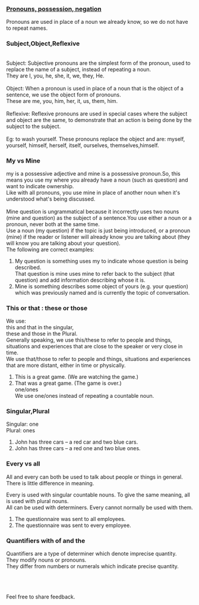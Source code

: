 ### [Pronouns, possession, negation](https://Prayuja-Teli.github.io/Blog/negation)<br/>

Pronouns are used in place of a noun we already know, so we do not have to repeat names.<br/>

### Subject,Object,Reflexive
<br/>Subject: Subjective pronouns are the simplest form of the pronoun, used to replace the name of a subject, instead of repeating a noun.<br/>
They are I, you, he, she, it, we, they, He.<br/>
<br/>Object: When a pronoun is used in place of a noun that is the object of a sentence, we use the object form of pronouns. <br/>These are me, you, him, her, it, us, them, him.<br/>
<br/>Reflexive: Reflexive pronouns are used in special cases where the subject and object are the same, to demonstrate that an action is being done by the subject to the subject.<br/>
<br/>Eg: to wash yourself. These pronouns replace the object and are: myself, yourself, himself, herself, itself, ourselves, themselves,himself.<br/>

### My vs Mine <br/>
my is a possessive adjective and mine is a possessive pronoun.So, this means you use my where you already have a noun (such as question) and want to indicate ownership.
<br/>Like with all pronouns, you use mine in place of another noun when it's understood what's being discussed.<br/><br/>
Mine question is ungrammatical because it incorrectly uses two nouns (mine and question) as the subject of a sentence.You use either a noun or a pronoun, never both at the same time.<br/>
Use a noun (my question) if the topic is just being introduced, or a pronoun (mine) if the reader or listener will already know you are talking about (they will know you are talking about your question).<br/>
The following are correct examples:<br/>
1. My question is something uses my to indicate whose question is being described.<br/>
That question is mine uses mine to refer back to the subject (that question) and add information describing whose it is.<br/>
2. Mine is something describes some object of yours (e.g. your question) which was previously named and is currently the topic of conversation.<br/>

### This or that : these or those<br/>
We use:<br/>
this and that in the singular,<br/>
these and those in the Plural.<br/>
Generally speaking, we use this/these to refer to people and things, situations and experiences that are close to the speaker or very close in time. <br/>
We use that/those to refer to people and things, situations and experiences that are more distant, either in time or physically.<br/>
1. This is a great game. (We are watching the game.)<br/>
2. That was a great game. (The game is over.)<br/>
one/ones<br/>
We use one/ones instead of repeating a countable noun.<br/>

### Singular,Plural<br/>
Singular: one<br/>
Plural: ones<br/>
1. John has three cars – a red car and two blue cars.<br/>
2. John has three cars – a red one and two blue ones.<br/>

### Every vs all<br/>
All and every can both be used to talk about people or things in general. There is little difference in meaning.<br/>
 
Every is used with singular countable nouns. To give the same meaning, all is used with plural nouns.<br/>
All can be used with determiners. Every cannot normally be used with them.<br/>
1. The questionnaire was sent to all employees.<br/>
2. The questionnaire was sent to every employee.<br/>

### Quantifiers with of and the<br/>
Quantifiers are a type of determiner which denote imprecise quantity.<br/>
They modify nouns or pronouns.<br/>
They differ from numbers or numerals which indicate precise quantity.  <br/><br/><br/><br/>


Feel free to share feedback.

